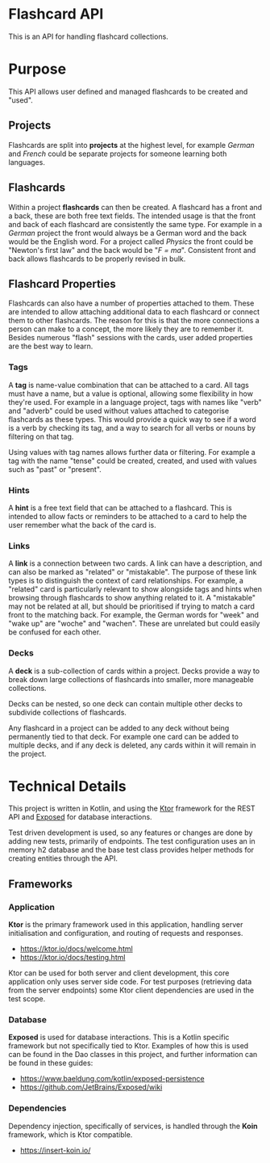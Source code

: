 # Flashcard API

This is an API for handling flashcard collections.

# Purpose

This API allows user defined and managed flashcards to be created and "used". 

## Projects
Flashcards are split into **projects** at the highest level, for example _German_ and _French_ could be separate 
projects for someone learning both languages.

## Flashcards
Within a project **flashcards** can then be created. A flashcard has a front and a back, these are both free text 
fields. The intended usage is that the front and back of each flashcard are consistently the same type. For example in 
a _German_ project the front would always be a German word and the back would be the English word. For a project called 
_Physics_ the front could be "Newton's first law" and the back would be "_F = ma_". Consistent front and back allows
flashcards to be properly revised in bulk.

## Flashcard Properties
Flashcards can also have a number of properties attached to them. These are intended to allow attaching additional data
to each flashcard or connect them to other flashcards. The reason for this is that the more connections a person can 
make to a concept, the more likely they are to remember it. Besides numerous "flash" sessions with the cards, user
added properties are the best way to learn.

### Tags

A **tag** is name-value combination that can be attached to a card. All tags must have a name, but a value is optional,
allowing some flexibility in how they're used. For example in a language project, tags with names like "verb" and 
"adverb" could be used without values attached to categorise flashcards as these types. This would provide a quick way
to see if a word is a verb by checking its tag, and a way to search for all verbs or nouns by filtering on that tag.

Using values with tag names allows further data or filtering. For example a tag with the name "tense" could be created,
created, and used with values such as "past" or "present".

### Hints

A **hint** is a free text field that can be attached to a flashcard. This is intended to allow facts or reminders to be 
attached to a card to help the user remember what the back of the card is.

### Links

A **link** is a connection between two cards. A link can have a description, and can also be marked as "related" or 
"mistakable". The purpose of these link types is to distinguish the context of card relationships. For example, a 
"related" card is particularly relevant to show alongside tags and hints when browsing through flashcards to show 
anything related to it. A "mistakable" may not be related at all, but should be prioritised if trying to match a card 
front to the matching back. For example, the German words for "week" and "wake up" are "woche" and "wachen". These are 
unrelated but could easily be confused for each other.

### Decks

A **deck** is a sub-collection of cards within a project. Decks provide a way to break down large collections of 
flashcards into smaller, more manageable collections.

Decks can be nested, so one deck can contain multiple other decks to subdivide collections of flashcards.

Any flashcard in a project can be added to any deck without being permanently tied to that deck. For example one card 
can be added to multiple decks, and if any deck is deleted, any cards within it will remain in the project.

# Technical Details
This project is written in Kotlin, and using the [Ktor](https://ktor.io/docs/welcome.html) framework for the REST API 
and [Exposed](https://github.com/JetBrains/Exposed) for database interactions.

Test driven development is used, so any features or changes are done by adding new tests, primarily of endpoints. The 
test configuration uses an in memory h2 database and the base test class provides helper methods for creating entities 
through the API. 

## Frameworks

### Application
**Ktor** is the primary framework used in this application, handling server initialisation and configuration, and 
routing of requests and responses.
* https://ktor.io/docs/welcome.html
* https://ktor.io/docs/testing.html

Ktor can be used for both server and client development, this core application only uses server side code. For test 
purposes (retrieving data from the server endpoints) some Ktor client dependencies are used in the test scope.

### Database
**Exposed** is used for database interactions. This is a Kotlin specific framework but not specifically tied to Ktor. 
Examples of how this is used can be found in the Dao classes in this project, and further information can be found 
in these guides:
* https://www.baeldung.com/kotlin/exposed-persistence
* https://github.com/JetBrains/Exposed/wiki

### Dependencies
Dependency injection, specifically of services, is handled through the **Koin** framework, which is Ktor compatible.
* https://insert-koin.io/
